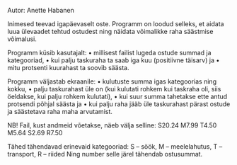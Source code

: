 Autor: Anette Habanen

Inimesed teevad igapäevaselt oste. Programm on loodud selleks, et aidata luua ülevaadet tehtud ostudest ning näidata võimalikke raha säästmise võimalusi.

Programm küsib kasutajalt:
•	millisest failist lugeda ostude summad ja kategooriad, 
•	kui palju taskuraha ta saab iga kuu (positiivne täisarv) ja
•	mitu protsenti kuurahast ta soovib säästa.

Programm väljastab ekraanile:
•	kulutuste summa igas kategoorias ning kokku,
•	palju taskurahast üle on (kui kulutati rohkem kui taskraha oli, siis öeldakse, kui palju rohkem kulutati), 
•	kui suur summa tahetakse ette antud protsendi põhjal säästa ja
•	kui palju raha jääb üle taskurahast pärast ostude ja säästetava raha maha arvutamist.

NB! Fail, kust andmeid võetakse, näeb välja selline:
S20.24
M7.99
T4.50
M5.64
S2.69
R7.50

Tähed tähendavad erinevaid kategooriad:
S – söök, M – meelelahutus, T – transport, R – riided 
Ning number selle järel tähendab ostusummat.

